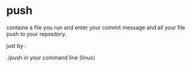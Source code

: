 # push

containe a file you run and enter your commit message and all your file push to your repository.

just by :

./push in your command line (linux)
